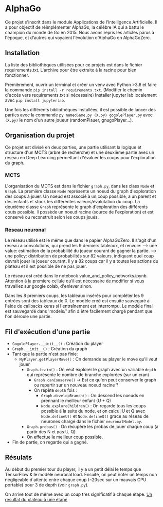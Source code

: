 # AlphaGo
Ce projet s'inscrit dans le module Applications de l'Intelligence Artificielle. Il a pour objectif de réimplémenter AlphaGo, la célèbre IA qui a battu le champion du monde de Go en 2015. Nous avons repris les articles parus à l'époque, et d'autres qui voyaient l'évolution d'AlphaGo en AlphaGoZero.

## Installation
La liste des bibliothèques utilisées pour ce projets est dans le fichier requirements.txt. L'archive pour être extraite à la racine pour bien fonctionner.

Premièrement, ouvrir un terminal et créer un venv avec Python >3.8 et faire la commande `pip install -r requirements.txt`. (Modifier le chemin d'accès vers requirements.txt si nécessaire)
Installer jupyter lab localement avec `pip install jupyterlab`.

Une fois les différents bibliothèques installées, il est possible de lancer des parties avec la commande `py namedGame.py (X.py) gogolePlayer.py` avec `(X.py)` le nom d'un autre joueur (randomPlauer, gnugoPlayer...). 

## Organisation du projet
Ce projet est divisé en deux parties, une partie utilisant la logique et structure d'un MCTS (arbre de recherche) et une deuxième partie avec un réseau en Deep Learning permettant d'évaluer les coups pour l'exploration du graph.  
### MCTS
L'organisation du MCTS est dans le fichier `graph.py`, dans les class `Node` et `Graph`. La première classe `Node` représente un noeud du graph d'exploration des coups à jouer. Un noeud est associé à un coup possible, a un parent et des enfants et stock les différentes valeurs/évalutation du coup. La deuxième classe `Graph` représente le graph d'exploration des différents couts possible. Il possède un noeud racine (source de l'exploration) et est conservé ou reconstruit selon les coups joués.

### Réseau neuronal

Le réseau utilisé est le même que dans le papier AlphaGoZero. Il s'agit d'un réseau à convolutions, qui prend les 9 derniers tableaux, et renvoie:
--> une value: estimation de la probabilité du joueur courant de gagner la partie.
--> une policy: distribution de probabilités sur 82 valeurs, indiquant quel coup devrait jouer le joueur courant. Il y a 82 coups car il y a toutes les actions du plateau et il est possible de ne pas jouer.

Le réseau est créé dans le notebook value_and_policy_networks.ipynb. Attention à la première cellule qu'il est nécessaire de modifier si vous travaillez sur google colab, d'enlever sinon.


Dans les 8 premiers coups, les tableaux insérés pour compléter les 9 entrées sont des tableaux de 0.
Le modèle créé est ensuite sauvegaré à l'aide de callbacks keras si l'entraînement est interrompu.
Le modèle final est sauvegardé dans 'models/' afin d'être facilement chargé pendant que l'on déroule une partie.

## Fil d'exécution d'une partie

+ `GogolePlayer.__init__()` : Création du player 
+ `Graph.__init__()` : Création du graph
+ Tant que la partie n'est pas finie:
  + `MyPlayer.getPlayerMove()` : On demande au player le move qu'il veut jouer
    + `Graph.train()` : On veut explorer le graph avec un variable `depth` qui représente le nombre de branche explorées (sur un cran)
      + `Graph.canConserve()` -> Est ce qu'on peut conserver le graph ou repartir sur un nouveau noeud racine ?
      + On répète `depth` fois : 
        + `Graph.developBranch()` : On descend les noeuds en prennant le meilleur enfant (U + Q) 
        + `Node.exploreChildren()` : On regarde tous les coups possible à la suite du node, et on calcul U et Q avec `Node.defineU()` et `Node.defineQ()` grace au réseau de neurones chargé dans le fichier `neuronalModel.py`.
    + `Graph.probas()` : On récupère les probas de jouer chaque coup (à partir des N et pas U, Q).
    + On effectue le meilleur coup possible.
+ Fin de partie, on regarde qui a gagné.

## Résulats

Au début du premier tour du player, il y a un petit délai le temps que TensorFlow & le modèle neuronal load. Ensuite, on peut noter un temps non négligeable d'attente entre chaque coup (~20sec sur un mauvais CPU portable) pour 3 de depth (voir `graph.py`).

On arrive tout de même avec un coup très significatif à chaque étape.
[Un résultat du plateau à une étape](https://i.ibb.co/GtT0ZsX/AlphaGo.png)
